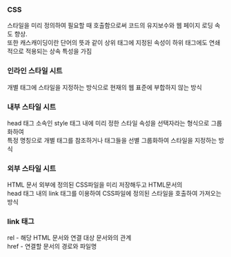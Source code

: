 ### CSS

스타일을 미리 정의하여 필요할 때 호출함으로써 코드의 유지보수와 웹 페이지 로딩 속도 향상.  
또한 캐스캐이딩이란 단어의 뜻과 같이 상위 태그에 지정된 속성이 하위 태그에도 연쇄적으로
적용되는 상속 특성을 가짐  

### 인라인 스타일 시트

개별 태그에 스타일을 지정하는 방식으로 현재의 웹 표준에 부합하지 않는 방식  

### 내부 스타일 시트 

head 태그 소속인 style 태그 내에 미리 정한 스타일 속성을 선택자라는 형식으로 그룹화하여  
특정 명칭으로 개별 태그를 참조하거나 태그들을 선별 그룹화하여 스타일을 지정하는 방식  

### 외부 스타일 시트 

HTML 문서 외부에 정의된 CSS파일을 미리 저장해두고 HTML문서의  
head 태그 내의 link 태그를 이용하여 CSS파일에 정의된 스타일을 호출하여 가져오는 방식  
  
### link 태그

rel - 해당 HTML 문서와 연결 대상 문서와의 관계  
href - 연결할 문서의 경로와 파일명  
